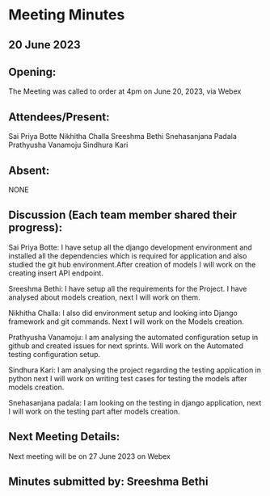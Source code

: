 # Meeting Minutes 

## 20 June 2023

## Opening:
The Meeting was called to order at 4pm on June 20, 2023, via Webex

## Attendees/Present:
Sai Priya Botte 
Nikhitha Challa
Sreeshma Bethi
Snehasanjana Padala
Prathyusha Vanamoju
Sindhura Kari
 
## Absent:
NONE

## Discussion (Each team member shared their progress):

Sai Priya Botte:
I have setup all the django development environment and installed all the dependencies which is required for application and also studied the git hub environment.After creation of models I will work on the creating insert API endpoint.

Sreeshma Bethi:
I have setup all the requirements for the Project. I have analysed about models creation, next I will work on them.

Nikhitha Challa:
I also did environment setup and looking into Django framework and git commands. Next I will work on the Models creation.

Prathyusha Vanamoju:
I am analysing the automated configuration setup in github and created issues for next sprints. Will work on the Automated testing configuration setup.

Sindhura Kari:
I am analysing the project regarding the testing application in python next I will work on writing test cases  for testing the models after models creation.

Snehasanjana padala:
I am looking on the testing in django application, next I will work on the testing part after models creation.


## Next Meeting Details:
Next meeting will be on 27 June 2023 on Webex

## Minutes submitted by:  Sreeshma Bethi